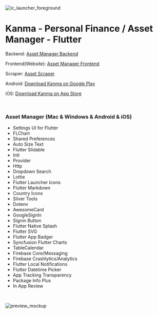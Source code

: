 ![ic_launcher_foreground](https://user-images.githubusercontent.com/25686023/180413785-167fc0e7-d32f-4be3-849e-4c389a1af9f7.png)

# Kanma - Personal Finance / Asset Manager - Flutter

Backend: [Asset Manager Backend](https://github.com/MrNtlu/Asset-Manager)

Frontend(Website): [Asset Manager Frontend](https://github.com/MrNtlu/Asset-Manager-Frontend)

Scraper: [Asset Scraper](https://github.com/MrNtlu/Asset-Scraper)

Android: [Download Kanma on Google Play](https://play.google.com/store/apps/details?id=com.mrntlu.kantan)

iOS: [Download Kanma on App Store](https://apps.apple.com/tr/app/kanma-personal-finance/id1629419797)

&nbsp;

### Asset Manager (Mac & Windows & Android & iOS)

<ul>
    <li> Settings UI for Flutter
    <li> FLChart
    <li> Shared Preferences
    <li> Auto Size Text
    <li> Flutter Slidable
    <li> Intl
    <li> Provider
    <li> Http
    <li> Dropdown Search
    <li> Lottie
    <li> Flutter Launcher Icons
    <li> Flutter Markdown
    <li> Country Icons
    <li> Sliver Tools
    <li> Dotenv
    <li> AwesomeCard
    <li> GoogleSignIn
    <li> Signin Button
    <li> Flutter Native Splash
    <li> Flutter SVG
    <li> Flutter App Badger
    <li> Syncfusion Flutter Charts
    <li> TableCalendar
    <li> Firebase Core/Messaging
    <li> Firebase Crashlytics/Analytics
    <li> Flutter Local Notifications
    <li> Flutter Datetime Picker
    <li> App Tracking Transparency
    <li> Package Info Plus
    <li> In App Review
</ul>

&nbsp;
&nbsp;
&nbsp;

![preview_mockup](https://user-images.githubusercontent.com/25686023/174805948-87b0edb6-67c9-460a-aa60-002c58001cad.png)
